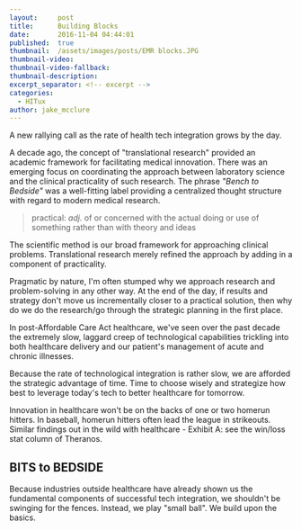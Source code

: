 ```yaml
---
layout:     post
title:      Building Blocks
date:       2016-11-04 04:44:01
published:  true
thumbnail:  /assets/images/posts/EMR blocks.JPG
thumbnail-video:
thumbnail-video-fallback:
thumbnail-description:
excerpt_separator: <!-- excerpt -->
categories:
  - HITux
author: jake_mcclure
---
```

A new rallying call as the rate of health tech integration grows by the day.

<!-- excerpt -->

A decade ago, the concept of "translational research" provided an academic framework for facilitating medical innovation. There was an emerging focus on coordinating the approach between laboratory science and the clinical practicality of such research. The phrase *"Bench to Bedside"* was a well-fitting label providing a centralized thought structure with regard to modern medical research.

> practical: *adj.*  of or concerned with the actual doing or use of something rather than with theory and ideas

The scientific method is our broad framework for approaching clinical problems. Translational research merely refined the approach by adding in a component of practicality.

Pragmatic by nature, I'm often stumped why we approach research and problem-solving in any other way. At the end of the day, if results and strategy don't move us incrementally closer to a practical solution, then why do we do the research/go through the strategic planning in the first place.

 In post-Affordable Care Act healthcare, we've seen over the past decade the extremely slow, laggard creep of technological capabilities trickling into both healthcare delivery and our patient's management of acute and chronic illnesses.

Because the rate of technological integration is rather slow, we are afforded the strategic advantage of time. Time to choose wisely and strategize how best to leverage today's tech to better healthcare for tomorrow.

Innovation in healthcare won't be on the backs of one or two homerun hitters. In baseball, homerun hitters often lead the league in strikeouts. Similar findings out in the wild with healthcare - Exhibit A: see the win/loss stat column of Theranos.

## BITS to BEDSIDE
Because industries outside healthcare have already shown us the fundamental components of successful tech integration, we shouldn't be swinging for the fences. Instead, we play "small ball". We build upon the basics.
